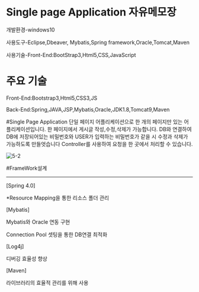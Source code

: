 # Single page Application 자유메모장
개발환경-windows10

사용도구-Eclipse,Dbeaver, Mybatis,Spring framework,Oracle,Tomcat,Maven

사용기술-Front-End:BootStrap3,Html5,CSS,JavaScript


# 주요 기술
Front-End:Bootstrap3,Html5,CSS3,JS

Back-End:Spring,JAVA,JSP,Mybatis,Oracle,JDK1.8,Tomcat9,Maven

#Single Page Application
단일 페이지 어플리케이션으로 한 개의 페이지만 있는 어플리케이션입니다.
한 페이지에서 게시글 작성,수정,삭제가 가능합니다.
DB와 연결하여 DB에 저장되어있는 비밀번호와 USER가 입력하는 비밀번호가 같을 시 수정과 삭제가 가능하도록 만들엇습니다
Controller를 사용하여 요청을 한 곳에서 처리할 수 있습니다.


![5-2](https://user-images.githubusercontent.com/59599438/80483901-cf55ee80-8991-11ea-816e-f1550ad8edd9.png)

#FrameWork설계
<hr>
[Spring 4.0]

*Resource Mapping을 통한 리소스 폴더 관리

[Mybatis]

Mybatis와 Oracle 연동 구현

Connection Pool 셋팅을 통한 DB연결 최적화


[Log4j]

디버깅 효율성 향상

[Maven]

라이브러리의 효율적 관리를 위해 사용
